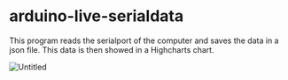 # arduino-live-serialdata

This program reads the serialport of the computer and saves the data in a json file. This data is then showed in a Highcharts chart.

![Untitled](https://user-images.githubusercontent.com/93218724/159516045-f6d9922e-a6c4-48cd-88db-13156104d8a1.png)
